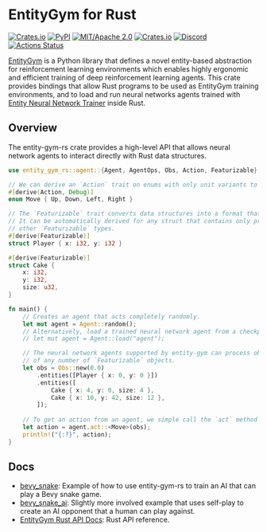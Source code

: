 # EntityGym for Rust

[![Crates.io](https://img.shields.io/crates/v/entity-gym-rs.svg?style=flat-square)](https://crates.io/crates/entity-gym-rs)
[![PyPI](https://img.shields.io/pypi/v/entity-gym-rs.svg?style=flat-square)](https://pypi.org/project/entity-gym-rs/)
[![MIT/Apache 2.0](https://img.shields.io/badge/license-MIT%2FApache-blue.svg?style=flat-square)](./LICENSE)
[![Crates.io](https://img.shields.io/crates/d/entity-gym-rs.svg?style=flat-square)](https://crates.io/crates/entity-gym-rs?style=flat-square)
[![Discord](https://img.shields.io/discord/913497968701747270?style=flat-square)](https://discord.gg/SjVqhSW4Qf)
[![Actions Status](https://github.com/entity-neural-network/entity-gym-rs/workflows/Test/badge.svg)](https://github.com/entity-neural-network/entity-gym-rs/actions)


[EntityGym](https://github.com/entity-neural-network/entity-gym) is a Python library that defines a novel entity-based abstraction for reinforcement learning environments which enables highly ergonomic and efficient training of deep reinforcement learning agents.
This crate provides bindings that allow Rust programs to be used as EntityGym training environments, and to load and run neural networks agents trained with [Entity Neural Network Trainer](https://github.com/entity-neural-network/enn-trainer) inside Rust.

## Overview

The entity-gym-rs crate provides a high-level API that allows neural network agents to interact directly with Rust data structures.

```rust
use entity_gym_rs::agent::{Agent, AgentOps, Obs, Action, Featurizable};

// We can derive an `Action` trait on enums with only unit variants to allow it to be used as a categorical action.
#[derive(Action, Debug)]
enum Move { Up, Down, Left, Right }

// The `Featurizable` trait converts data structures into a format that can be processed by neural networks.
// It can be automatically derived for any struct that contains only primitive number types, booleans, or
// other `Featurizable` types.
#[derive(Featurizable)]
struct Player { x: i32, y: i32 }

#[derive(Featurizable)]
struct Cake {
    x: i32,
    y: i32,
    size: u32,
}

fn main() {
    // Creates an agent that acts completely randomly.
    let mut agent = Agent::random();
    // Alternatively, load a trained neural network agent from a checkpoint.
    // let mut agent = Agent::load("agent");

    // The neural network agents supported by entity-gym can process observations consisting
    // of any number of `Featurizable` objects.
    let obs = Obs::new(0.0)
        .entities([Player { x: 0, y: 0 }])
        .entities([
            Cake { x: 4, y: 0, size: 4 },
            Cake { x: 10, y: 42, size: 12 },
        ]);
    
    // To get an action from an agent, we simple call the `act` method with the observation we constructed.
    let action = agent.act::<Move>(obs);
    println!("{:?}", action);
}
```

## Docs

- [bevy_snake](examples/bevy_snake): Example of how to use entity-gym-rs to train an AI that can play a Bevy snake game.
- [bevy_snake_ai](https://github.com/cswinter/bevy_snake_ai): Slightly more involved example that uses self-play to create an AI opponent that a human can play against.
- [EntityGym Rust API Docs](https://docs.rs/entity-gym-rs/0.1.0/entity_gym_rs/): Rust API reference.

